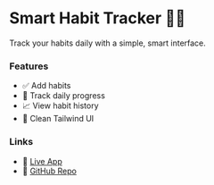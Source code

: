 # Smart Habit Tracker 🧠✅

Track your habits daily with a simple, smart interface.

### Features
- ✅ Add habits
- 📅 Track daily progress
- 📈 View habit history
- 🌙 Clean Tailwind UI

### Links
- 🔗 [Live App](https://your-vercel-url.vercel.app)
- 📂 [GitHub Repo](https://github.com/your-username/smart-habit-tracker)
